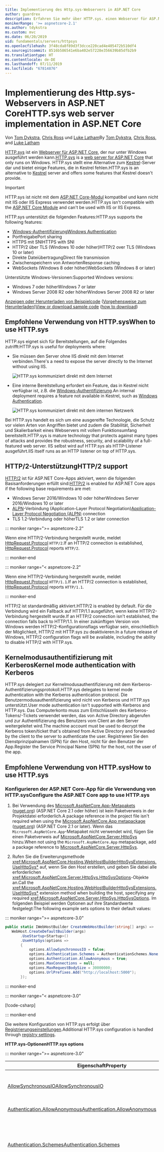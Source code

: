 ```yaml
---
title: Implementierung des Http.sys-Webservers in ASP.NET Core
author: guardrex
description: Erfahren Sie mehr über HTTP.sys. einen Webserver für ASP.NET Core unter Windows. HTTP.sys basiert auf dem HTTP.sys-Kernelmodustreiber, stellt eine Alternative zu Kestrel dar und kann zum Herstellen einer direkten Verbindung mit dem Internet ohne Internetinformationsdienste (IIS) verwendet werden.
monikerRange: '>= aspnetcore-2.1'
ms.author: tdykstra
ms.custom: mvc
ms.date: 06/20/2019
uid: fundamentals/servers/httpsys
ms.openlocfilehash: 3f48cda8f89d3f3dcce220cad4e405472b510df4
ms.sourcegitcommit: 8516b586541e6ba402e57228e356639b85dfb2b9
ms.translationtype: HT
ms.contentlocale: de-DE
ms.lasthandoff: 07/11/2019
ms.locfileid: "67814876"
---
```

# <a name="httpsys-web-server-implementation-in-aspnet-core"></a><span data-ttu-id="0b073-104">Implementierung des Http.sys-Webservers in ASP.NET Core</span><span class="sxs-lookup"><span data-stu-id="0b073-104">HTTP.sys web server implementation in ASP.NET Core</span></span>

<span data-ttu-id="0b073-105">Von [Tom Dykstra](https://github.com/tdykstra), [Chris Ross](https://github.com/Tratcher) und [Luke Latham](https://github.com/guardrex)</span><span class="sxs-lookup"><span data-stu-id="0b073-105">By [Tom Dykstra](https://github.com/tdykstra), [Chris Ross](https://github.com/Tratcher), and [Luke Latham](https://github.com/guardrex)</span></span>

<span data-ttu-id="0b073-106">[HTTP.sys](/iis/get-started/introduction-to-iis/introduction-to-iis-architecture#hypertext-transfer-protocol-stack-httpsys) ist ein [Webserver für ASP.NET Core](xref:fundamentals/servers/index), der nur unter Windows ausgeführt werden kann.</span><span class="sxs-lookup"><span data-stu-id="0b073-106">[HTTP.sys](/iis/get-started/introduction-to-iis/introduction-to-iis-architecture#hypertext-transfer-protocol-stack-httpsys) is a [web server for ASP.NET Core](xref:fundamentals/servers/index) that only runs on Windows.</span></span> <span data-ttu-id="0b073-107">HTTP.sys stellt eine Alternative zum [Kestrel](xref:fundamentals/servers/kestrel)-Server dar und bietet einige Features, die in Kestrel fehlen.</span><span class="sxs-lookup"><span data-stu-id="0b073-107">HTTP.sys is an alternative to [Kestrel](xref:fundamentals/servers/kestrel) server and offers some features that Kestrel doesn't provide.</span></span>

> [!IMPORTANT]
> <span data-ttu-id="0b073-108">HTTP.sys ist nicht mit dem [ASP.NET Core-Modul](xref:host-and-deploy/aspnet-core-module) kompatibel und kann nicht mit IIS oder IIS Express verwendet werden.</span><span class="sxs-lookup"><span data-stu-id="0b073-108">HTTP.sys isn't compatible with the [ASP.NET Core Module](xref:host-and-deploy/aspnet-core-module) and can't be used with IIS or IIS Express.</span></span>

<span data-ttu-id="0b073-109">HTTP.sys unterstützt die folgenden Features:</span><span class="sxs-lookup"><span data-stu-id="0b073-109">HTTP.sys supports the following features:</span></span>

* [<span data-ttu-id="0b073-110">Windows-Authentifizierung</span><span class="sxs-lookup"><span data-stu-id="0b073-110">Windows Authentication</span></span>](xref:security/authentication/windowsauth)
* <span data-ttu-id="0b073-111">Portfreigabe</span><span class="sxs-lookup"><span data-stu-id="0b073-111">Port sharing</span></span>
* <span data-ttu-id="0b073-112">HTTPS mit SNI</span><span class="sxs-lookup"><span data-stu-id="0b073-112">HTTPS with SNI</span></span>
* <span data-ttu-id="0b073-113">HTTP/2 über TLS (Windows 10 oder höher)</span><span class="sxs-lookup"><span data-stu-id="0b073-113">HTTP/2 over TLS (Windows 10 or later)</span></span>
* <span data-ttu-id="0b073-114">Direkte Dateiübertragung</span><span class="sxs-lookup"><span data-stu-id="0b073-114">Direct file transmission</span></span>
* <span data-ttu-id="0b073-115">Zwischenspeichern von Antworten</span><span class="sxs-lookup"><span data-stu-id="0b073-115">Response caching</span></span>
* <span data-ttu-id="0b073-116">WebSockets (Windows 8 oder höher)</span><span class="sxs-lookup"><span data-stu-id="0b073-116">WebSockets (Windows 8 or later)</span></span>

<span data-ttu-id="0b073-117">Unterstützte Windows-Versionen:</span><span class="sxs-lookup"><span data-stu-id="0b073-117">Supported Windows versions:</span></span>

* <span data-ttu-id="0b073-118">Windows 7 oder höher</span><span class="sxs-lookup"><span data-stu-id="0b073-118">Windows 7 or later</span></span>
* <span data-ttu-id="0b073-119">Windows Server 2008 R2 oder höher</span><span class="sxs-lookup"><span data-stu-id="0b073-119">Windows Server 2008 R2 or later</span></span>

<span data-ttu-id="0b073-120">[Anzeigen oder Herunterladen von Beispielcode](https://github.com/aspnet/AspNetCore.Docs/tree/master/aspnetcore/fundamentals/servers/httpsys/sample) ([Vorgehensweise zum Herunterladen](xref:index#how-to-download-a-sample))</span><span class="sxs-lookup"><span data-stu-id="0b073-120">[View or download sample code](https://github.com/aspnet/AspNetCore.Docs/tree/master/aspnetcore/fundamentals/servers/httpsys/sample) ([how to download](xref:index#how-to-download-a-sample))</span></span>

## <a name="when-to-use-httpsys"></a><span data-ttu-id="0b073-121">Empfohlene Verwendung von HTTP.sys</span><span class="sxs-lookup"><span data-stu-id="0b073-121">When to use HTTP.sys</span></span>

<span data-ttu-id="0b073-122">HTTP.sys eignet sich für Bereitstellungen, auf die Folgendes zutrifft:</span><span class="sxs-lookup"><span data-stu-id="0b073-122">HTTP.sys is useful for deployments where:</span></span>

* <span data-ttu-id="0b073-123">Sie müssen den Server ohne IIS direkt mit dem Internet verbinden.</span><span class="sxs-lookup"><span data-stu-id="0b073-123">There's a need to expose the server directly to the Internet without using IIS.</span></span>

  ![HTTP.sys kommuniziert direkt mit dem Internet](httpsys/_static/httpsys-to-internet.png)

* <span data-ttu-id="0b073-125">Eine interne Bereitstellung erfordert ein Feature, das in Kestrel nicht verfügbar ist, z.B. die [Windows-Authentifizierung](xref:security/authentication/windowsauth).</span><span class="sxs-lookup"><span data-stu-id="0b073-125">An internal deployment requires a feature not available in Kestrel, such as [Windows Authentication](xref:security/authentication/windowsauth).</span></span>

  ![HTTP.sys kommuniziert direkt mit dem internen Netzwerk](httpsys/_static/httpsys-to-internal.png)

<span data-ttu-id="0b073-127">Bei HTTP.sys handelt es sich um eine ausgereifte Technologie, die Schutz vor vielen Arten von Angriffen bietet und zudem die Stabilität, Sicherheit und Skalierbarkeit eines Webservers mit vollem Funktionsumfang bereitstellt.</span><span class="sxs-lookup"><span data-stu-id="0b073-127">HTTP.sys is mature technology that protects against many types of attacks and provides the robustness, security, and scalability of a full-featured web server.</span></span> <span data-ttu-id="0b073-128">IIS selbst wird auf HTTP.sys als HTTP-Listener ausgeführt.</span><span class="sxs-lookup"><span data-stu-id="0b073-128">IIS itself runs as an HTTP listener on top of HTTP.sys.</span></span>

## <a name="http2-support"></a><span data-ttu-id="0b073-129">HTTP/2-Unterstützung</span><span class="sxs-lookup"><span data-stu-id="0b073-129">HTTP/2 support</span></span>

<span data-ttu-id="0b073-130">[HTTP/2](https://httpwg.org/specs/rfc7540.html) ist für ASP.NET Core-Apps aktiviert, wenn die folgenden Basisanforderungen erfüllt sind:</span><span class="sxs-lookup"><span data-stu-id="0b073-130">[HTTP/2](https://httpwg.org/specs/rfc7540.html) is enabled for ASP.NET Core apps if the following base requirements are met:</span></span>

* <span data-ttu-id="0b073-131">Windows Server 2016/Windows 10 oder höher</span><span class="sxs-lookup"><span data-stu-id="0b073-131">Windows Server 2016/Windows 10 or later</span></span>
* <span data-ttu-id="0b073-132">[ALPN](https://tools.ietf.org/html/rfc7301#section-3)-Verbindung (Application-Layer Protocol Negotiation)</span><span class="sxs-lookup"><span data-stu-id="0b073-132">[Application-Layer Protocol Negotiation (ALPN)](https://tools.ietf.org/html/rfc7301#section-3) connection</span></span>
* <span data-ttu-id="0b073-133">TLS 1.2-Verbindung oder höher</span><span class="sxs-lookup"><span data-stu-id="0b073-133">TLS 1.2 or later connection</span></span>

::: moniker range=">= aspnetcore-2.2"

<span data-ttu-id="0b073-134">Wenn eine HTTP/2-Verbindung hergestellt wurde, meldet [HttpRequest.Protocol](xref:Microsoft.AspNetCore.Http.HttpRequest.Protocol*) `HTTP/2`.</span><span class="sxs-lookup"><span data-stu-id="0b073-134">If an HTTP/2 connection is established, [HttpRequest.Protocol](xref:Microsoft.AspNetCore.Http.HttpRequest.Protocol*) reports `HTTP/2`.</span></span>

::: moniker-end

::: moniker range="< aspnetcore-2.2"

<span data-ttu-id="0b073-135">Wenn eine HTTP/2-Verbindung hergestellt wurde, meldet [HttpRequest.Protocol](xref:Microsoft.AspNetCore.Http.HttpRequest.Protocol*) `HTTP/1.1`.</span><span class="sxs-lookup"><span data-stu-id="0b073-135">If an HTTP/2 connection is established, [HttpRequest.Protocol](xref:Microsoft.AspNetCore.Http.HttpRequest.Protocol*) reports `HTTP/1.1`.</span></span>

::: moniker-end

<span data-ttu-id="0b073-136">HTTP/2 ist standardmäßig aktiviert.</span><span class="sxs-lookup"><span data-stu-id="0b073-136">HTTP/2 is enabled by default.</span></span> <span data-ttu-id="0b073-137">Für die Verbindung wird ein Fallback auf HTTP/1.1 ausgeführt, wenn keine HTTP/2-Verbindung hergestellt wurde.</span><span class="sxs-lookup"><span data-stu-id="0b073-137">If an HTTP/2 connection isn't established, the connection falls back to HTTP/1.1.</span></span> <span data-ttu-id="0b073-138">In einer zukünftigen Version von Windows werden HTTP/2-Konfigurationsflags verfügbar sein, einschließlich der Möglichkeit, HTTP/2 mit HTTP.sys zu deaktivieren.</span><span class="sxs-lookup"><span data-stu-id="0b073-138">In a future release of Windows, HTTP/2 configuration flags will be available, including the ability to disable HTTP/2 with HTTP.sys.</span></span>

## <a name="kernel-mode-authentication-with-kerberos"></a><span data-ttu-id="0b073-139">Kernelmodusauthentifizierung mit Kerberos</span><span class="sxs-lookup"><span data-stu-id="0b073-139">Kernel mode authentication with Kerberos</span></span>

<span data-ttu-id="0b073-140">HTTP.sys delegiert zur Kernelmodusauthentifizierung mit dem Kerberos-Authentifizierungsprotokoll.</span><span class="sxs-lookup"><span data-stu-id="0b073-140">HTTP.sys delegates to kernel mode authentication with the Kerberos authentication protocol.</span></span> <span data-ttu-id="0b073-141">Die Benutzermodusauthentifizierung wird nicht von Kerberos und HTTP.sys unterstützt.</span><span class="sxs-lookup"><span data-stu-id="0b073-141">User mode authentication isn't supported with Kerberos and HTTP.sys.</span></span> <span data-ttu-id="0b073-142">Das Computerkonto muss zum Entschlüsseln des Kerberos-Tokens/-Tickets verwendet werden, das von Active Directory abgerufen und zur Authentifizierung des Benutzers vom Client an den Server weitergeleitet wird.</span><span class="sxs-lookup"><span data-stu-id="0b073-142">The machine account must be used to decrypt the Kerberos token/ticket that's obtained from Active Directory and forwarded by the client to the server to authenticate the user.</span></span> <span data-ttu-id="0b073-143">Registrieren Sie den Dienstprinzipalnamen (SPN) für den Host, nicht für den Benutzer der App.</span><span class="sxs-lookup"><span data-stu-id="0b073-143">Register the Service Principal Name (SPN) for the host, not the user of the app.</span></span>

## <a name="how-to-use-httpsys"></a><span data-ttu-id="0b073-144">Empfohlene Verwendung von HTTP.sys</span><span class="sxs-lookup"><span data-stu-id="0b073-144">How to use HTTP.sys</span></span>

### <a name="configure-the-aspnet-core-app-to-use-httpsys"></a><span data-ttu-id="0b073-145">Konfigurieren der ASP.NET Core-App für die Verwendung von HTTP.sys</span><span class="sxs-lookup"><span data-stu-id="0b073-145">Configure the ASP.NET Core app to use HTTP.sys</span></span>

1. <span data-ttu-id="0b073-146">Bei Verwendung des [Microsoft.AspNetCore.App-Metapakets](xref:fundamentals/metapackage-app) ([nuget.org](https://www.nuget.org/packages/Microsoft.AspNetCore.App/)) (ASP.NET Core 2.1 oder höher) ist kein Paketverweis in der Projektdatei erforderlich.</span><span class="sxs-lookup"><span data-stu-id="0b073-146">A package reference in the project file isn't required when using the [Microsoft.AspNetCore.App metapackage](xref:fundamentals/metapackage-app) ([nuget.org](https://www.nuget.org/packages/Microsoft.AspNetCore.App/)) (ASP.NET Core 2.1 or later).</span></span> <span data-ttu-id="0b073-147">Wenn das `Microsoft.AspNetCore.App`-Metapaket nicht verwendet wird, fügen Sie einen Paketverweis auf [Microsoft.AspNetCore.Server.HttpSys](https://www.nuget.org/packages/Microsoft.AspNetCore.Server.HttpSys/) hinzu.</span><span class="sxs-lookup"><span data-stu-id="0b073-147">When not using the `Microsoft.AspNetCore.App` metapackage, add a package reference to [Microsoft.AspNetCore.Server.HttpSys](https://www.nuget.org/packages/Microsoft.AspNetCore.Server.HttpSys/).</span></span>

2. <span data-ttu-id="0b073-148">Rufen Sie die Erweiterungsmethode <xref:Microsoft.AspNetCore.Hosting.WebHostBuilderHttpSysExtensions.UseHttpSys*> auf, wenn Sie den Host erstellen, und geben Sie dabei alle erforderlichen <xref:Microsoft.AspNetCore.Server.HttpSys.HttpSysOptions>-Objekte an.</span><span class="sxs-lookup"><span data-stu-id="0b073-148">Call the <xref:Microsoft.AspNetCore.Hosting.WebHostBuilderHttpSysExtensions.UseHttpSys*> extension method when building the host, specifying any required <xref:Microsoft.AspNetCore.Server.HttpSys.HttpSysOptions>.</span></span> <span data-ttu-id="0b073-149">Im folgenden Beispiel werden Optionen auf ihre Standardwerte festgelegt:</span><span class="sxs-lookup"><span data-stu-id="0b073-149">The following example sets options to their default values:</span></span>

::: moniker range=">= aspnetcore-3.0"

   ```csharp
   public static IWebHostBuilder CreateWebHostBuilder(string[] args) =>
      WebHost.CreateDefaultBuilder(args)
          .UseStartup<Startup>()
          .UseHttpSys(options =>
          {
              options.AllowSynchronousIO = false;
              options.Authentication.Schemes = AuthenticationSchemes.None;
              options.Authentication.AllowAnonymous = true;
              options.MaxConnections = null;
              options.MaxRequestBodySize = 30000000;
              options.UrlPrefixes.Add("http://localhost:5000");
          });
   ```

::: moniker-end

::: moniker range="< aspnetcore-3.0"

   [!code-csharp[](httpsys/sample/Program.cs?name=snippet1&highlight=4-12)]

::: moniker-end

   <span data-ttu-id="0b073-150">Die weitere Konfiguration von HTTP.sys erfolgt über [Registrierungseinstellungen](https://support.microsoft.com/help/820129/http-sys-registry-settings-for-windows).</span><span class="sxs-lookup"><span data-stu-id="0b073-150">Additional HTTP.sys configuration is handled through [registry settings](https://support.microsoft.com/help/820129/http-sys-registry-settings-for-windows).</span></span>

   <span data-ttu-id="0b073-151">**HTTP.sys-Optionen**</span><span class="sxs-lookup"><span data-stu-id="0b073-151">**HTTP.sys options**</span></span>

::: moniker range=">= aspnetcore-3.0"

   | <span data-ttu-id="0b073-152">Eigenschaft</span><span class="sxs-lookup"><span data-stu-id="0b073-152">Property</span></span> | <span data-ttu-id="0b073-153">BESCHREIBUNG</span><span class="sxs-lookup"><span data-stu-id="0b073-153">Description</span></span> | <span data-ttu-id="0b073-154">Standard</span><span class="sxs-lookup"><span data-stu-id="0b073-154">Default</span></span> |
   | -------- | ----------- | :-----: |
   | [<span data-ttu-id="0b073-155">AllowSynchronousIO</span><span class="sxs-lookup"><span data-stu-id="0b073-155">AllowSynchronousIO</span></span>](xref:Microsoft.AspNetCore.Server.HttpSys.HttpSysOptions.AllowSynchronousIO) | <span data-ttu-id="0b073-156">Hiermit steuern Sie, ob eine synchrone Eingabe/Ausgabe für `HttpContext.Request.Body` und `HttpContext.Response.Body` zulässig ist.</span><span class="sxs-lookup"><span data-stu-id="0b073-156">Control whether synchronous input/output is allowed for the `HttpContext.Request.Body` and `HttpContext.Response.Body`.</span></span> | `false` |
   | [<span data-ttu-id="0b073-157">Authentication.AllowAnonymous</span><span class="sxs-lookup"><span data-stu-id="0b073-157">Authentication.AllowAnonymous</span></span>](xref:Microsoft.AspNetCore.Server.HttpSys.AuthenticationManager.AllowAnonymous) | <span data-ttu-id="0b073-158">Hiermit lassen Sie anonyme Anforderungen zu.</span><span class="sxs-lookup"><span data-stu-id="0b073-158">Allow anonymous requests.</span></span> | `true` |
   | [<span data-ttu-id="0b073-159">Authentication.Schemes</span><span class="sxs-lookup"><span data-stu-id="0b073-159">Authentication.Schemes</span></span>](xref:Microsoft.AspNetCore.Server.HttpSys.AuthenticationManager.Schemes) | <span data-ttu-id="0b073-160">Hiermit geben Sie die zulässigen Authentifizierungsschemas an.</span><span class="sxs-lookup"><span data-stu-id="0b073-160">Specify the allowed authentication schemes.</span></span> <span data-ttu-id="0b073-161">Diese Eigenschaft kann jederzeit vor dem Verwerfen des Listeners geändert werden.</span><span class="sxs-lookup"><span data-stu-id="0b073-161">May be modified at any time prior to disposing the listener.</span></span> <span data-ttu-id="0b073-162">Die Werte werden durch die [AuthenticationSchemes-Enumeration](xref:Microsoft.AspNetCore.Server.HttpSys.AuthenticationSchemes) bereitgestellt: `Basic`, `Kerberos`, `Negotiate`, `None` und `NTLM`.</span><span class="sxs-lookup"><span data-stu-id="0b073-162">Values are provided by the [AuthenticationSchemes enum](xref:Microsoft.AspNetCore.Server.HttpSys.AuthenticationSchemes): `Basic`, `Kerberos`, `Negotiate`, `None`, and `NTLM`.</span></span> | `None` |
   | [<span data-ttu-id="0b073-163">EnableResponseCaching</span><span class="sxs-lookup"><span data-stu-id="0b073-163">EnableResponseCaching</span></span>](xref:Microsoft.AspNetCore.Server.HttpSys.HttpSysOptions.EnableResponseCaching) | <span data-ttu-id="0b073-164">Hiermit wird das Caching im [Kernelmodus](/windows-hardware/drivers/gettingstarted/user-mode-and-kernel-mode) für Antworten mit geeigneten Headern versucht.</span><span class="sxs-lookup"><span data-stu-id="0b073-164">Attempt [kernel-mode](/windows-hardware/drivers/gettingstarted/user-mode-and-kernel-mode) caching for responses with eligible headers.</span></span> <span data-ttu-id="0b073-165">Die Antwort enthält möglicherweise keine `Set-Cookie`-, `Vary`- oder `Pragma`-Header.</span><span class="sxs-lookup"><span data-stu-id="0b073-165">The response may not include `Set-Cookie`, `Vary`, or `Pragma` headers.</span></span> <span data-ttu-id="0b073-166">Sie muss einen `Cache-Control`-Header enthalten, der vom Typ `public` ist und entweder ein `shared-max-age`- oder ein `max-age`-Wert oder ein `Expires`-Header ist.</span><span class="sxs-lookup"><span data-stu-id="0b073-166">It must include a `Cache-Control` header that's `public` and either a `shared-max-age` or `max-age` value, or an `Expires` header.</span></span> | `true` |
   | <xref:Microsoft.AspNetCore.Server.HttpSys.HttpSysOptions.MaxAccepts> | <span data-ttu-id="0b073-167">Die maximale Anzahl gleichzeitiger Aufrufe.</span><span class="sxs-lookup"><span data-stu-id="0b073-167">The maximum number of concurrent accepts.</span></span> | <span data-ttu-id="0b073-168">5 &times; [Environment.<br>ProcessorCount](xref:System.Environment.ProcessorCount)</span><span class="sxs-lookup"><span data-stu-id="0b073-168">5 &times; [Environment.<br>ProcessorCount](xref:System.Environment.ProcessorCount)</span></span> |
   | <xref:Microsoft.AspNetCore.Server.HttpSys.HttpSysOptions.MaxConnections> | <span data-ttu-id="0b073-169">Die maximale Anzahl an gleichzeitigen Verbindungen, die akzeptiert werden.</span><span class="sxs-lookup"><span data-stu-id="0b073-169">The maximum number of concurrent connections to accept.</span></span> <span data-ttu-id="0b073-170">Verwenden Sie `-1`, um eine unbegrenzte Anzahl anzugeben.</span><span class="sxs-lookup"><span data-stu-id="0b073-170">Use `-1` for infinite.</span></span> <span data-ttu-id="0b073-171">Verwenden Sie `null`, um die computerübergreifende Einstellung der Registrierung zu verwenden.</span><span class="sxs-lookup"><span data-stu-id="0b073-171">Use `null` to use the registry's machine-wide setting.</span></span> | `null`<br><span data-ttu-id="0b073-172">(unbegrenzt)</span><span class="sxs-lookup"><span data-stu-id="0b073-172">(unlimited)</span></span> |
   | <xref:Microsoft.AspNetCore.Server.HttpSys.HttpSysOptions.MaxRequestBodySize> | <span data-ttu-id="0b073-173">Informationen hierzu finden Sie im Abschnitt <a href="#maxrequestbodysize">MaxRequestBodySize</a>.</span><span class="sxs-lookup"><span data-stu-id="0b073-173">See the <a href="#maxrequestbodysize">MaxRequestBodySize</a> section.</span></span> | <span data-ttu-id="0b073-174">30.000.000 Bytes</span><span class="sxs-lookup"><span data-stu-id="0b073-174">30000000 bytes</span></span><br><span data-ttu-id="0b073-175">(~28,6 MB)</span><span class="sxs-lookup"><span data-stu-id="0b073-175">(~28.6 MB)</span></span> |
   | <xref:Microsoft.AspNetCore.Server.HttpSys.HttpSysOptions.RequestQueueLimit> | <span data-ttu-id="0b073-176">Die maximale Anzahl von Anforderungen, die in der Warteschlange gespeichert werden kann.</span><span class="sxs-lookup"><span data-stu-id="0b073-176">The maximum number of requests that can be queued.</span></span> | <span data-ttu-id="0b073-177">1000</span><span class="sxs-lookup"><span data-stu-id="0b073-177">1000</span></span> |
   | <xref:Microsoft.AspNetCore.Server.HttpSys.HttpSysOptions.ThrowWriteExceptions> | <span data-ttu-id="0b073-178">Hiermit geben Sie an, ob Schreibvorgänge für Antworttext, die einen Fehler zurückgeben, weil die Verbindung zum Client getrennt wird, eine Ausnahme auslösen oder normal beendet werden.</span><span class="sxs-lookup"><span data-stu-id="0b073-178">Indicate if response body writes that fail due to client disconnects should throw exceptions or complete normally.</span></span> | `false`<br><span data-ttu-id="0b073-179">(normal beenden)</span><span class="sxs-lookup"><span data-stu-id="0b073-179">(complete normally)</span></span> |
   | <xref:Microsoft.AspNetCore.Server.HttpSys.HttpSysOptions.Timeouts> | <span data-ttu-id="0b073-180">Machen Sie die HTTP.sys-Konfiguration <xref:Microsoft.AspNetCore.Server.HttpSys.TimeoutManager> verfügbar. Diese kann auch in der Registrierung konfiguriert werden.</span><span class="sxs-lookup"><span data-stu-id="0b073-180">Expose the HTTP.sys <xref:Microsoft.AspNetCore.Server.HttpSys.TimeoutManager> configuration, which may also be configured in the registry.</span></span> <span data-ttu-id="0b073-181">Unter folgenden API-Links finden Sie Informationen zu den einzelnen Einstellungen sowie die Standardwerte:</span><span class="sxs-lookup"><span data-stu-id="0b073-181">Follow the API links to learn more about each setting, including default values:</span></span><ul><li><span data-ttu-id="0b073-182">[TimeoutManager.DrainEntityBody](xref:Microsoft.AspNetCore.Server.HttpSys.TimeoutManager.DrainEntityBody) &ndash; Die zulässige Zeit, in der die HTTP-Server-API den Entitätskörper in einer Keep-Alive-Verbindung leeren muss.</span><span class="sxs-lookup"><span data-stu-id="0b073-182">[TimeoutManager.DrainEntityBody](xref:Microsoft.AspNetCore.Server.HttpSys.TimeoutManager.DrainEntityBody) &ndash; Time allowed for the HTTP Server API to drain the entity body on a Keep-Alive connection.</span></span></li><li><span data-ttu-id="0b073-183">[TimeoutManager.EntityBody](xref:Microsoft.AspNetCore.Server.HttpSys.TimeoutManager.EntityBody) &ndash; Die zulässige Zeit, in der der Entitätskörper der Anforderung eintreffen muss.</span><span class="sxs-lookup"><span data-stu-id="0b073-183">[TimeoutManager.EntityBody](xref:Microsoft.AspNetCore.Server.HttpSys.TimeoutManager.EntityBody) &ndash; Time allowed for the request entity body to arrive.</span></span></li><li><span data-ttu-id="0b073-184">[TimeoutManager.HeaderWait](xref:Microsoft.AspNetCore.Server.HttpSys.TimeoutManager.HeaderWait) &ndash; Die zulässige Zeit, in der die HTTP-Server-API den Anforderungsheader analysieren muss.</span><span class="sxs-lookup"><span data-stu-id="0b073-184">[TimeoutManager.HeaderWait](xref:Microsoft.AspNetCore.Server.HttpSys.TimeoutManager.HeaderWait) &ndash; Time allowed for the HTTP Server API to parse the request header.</span></span></li><li><span data-ttu-id="0b073-185">[TimeoutManager.IdleConnection](xref:Microsoft.AspNetCore.Server.HttpSys.TimeoutManager.IdleConnection) &ndash; Die zulässige Zeit für eine Verbindung im Leerlauf.</span><span class="sxs-lookup"><span data-stu-id="0b073-185">[TimeoutManager.IdleConnection](xref:Microsoft.AspNetCore.Server.HttpSys.TimeoutManager.IdleConnection) &ndash; Time allowed for an idle connection.</span></span></li><li><span data-ttu-id="0b073-186">[TimeoutManager.MinSendBytesPerSecond](xref:Microsoft.AspNetCore.Server.HttpSys.TimeoutManager.MinSendBytesPerSecond) &ndash; Die Mindestsenderate für die Antwort.</span><span class="sxs-lookup"><span data-stu-id="0b073-186">[TimeoutManager.MinSendBytesPerSecond](xref:Microsoft.AspNetCore.Server.HttpSys.TimeoutManager.MinSendBytesPerSecond) &ndash; The minimum send rate for the response.</span></span></li><li><span data-ttu-id="0b073-187">[TimeoutManager.RequestQueue](xref:Microsoft.AspNetCore.Server.HttpSys.TimeoutManager.RequestQueue) &ndash; Die zulässige Zeit, die die Anforderung in der Anforderungswarteschlange verbleibt, bevor sie von der App übernommen wird.</span><span class="sxs-lookup"><span data-stu-id="0b073-187">[TimeoutManager.RequestQueue](xref:Microsoft.AspNetCore.Server.HttpSys.TimeoutManager.RequestQueue) &ndash; Time allowed for the request to remain in the request queue before the app picks it up.</span></span></li></ul> |  |
   | <xref:Microsoft.AspNetCore.Server.HttpSys.HttpSysOptions.UrlPrefixes> | <span data-ttu-id="0b073-188">Geben Sie die <xref:Microsoft.AspNetCore.Server.HttpSys.UrlPrefixCollection> an, die bei „HTTP.sys“ registriert werden soll.</span><span class="sxs-lookup"><span data-stu-id="0b073-188">Specify the <xref:Microsoft.AspNetCore.Server.HttpSys.UrlPrefixCollection> to register with HTTP.sys.</span></span> <span data-ttu-id="0b073-189">Besonders nützlich ist die Eigenschaft [UrlPrefixCollection.Add](xref:Microsoft.AspNetCore.Server.HttpSys.UrlPrefixCollection.Add*), mit der Sie der Sammlung ein Präfix hinzufügen können.</span><span class="sxs-lookup"><span data-stu-id="0b073-189">The most useful is [UrlPrefixCollection.Add](xref:Microsoft.AspNetCore.Server.HttpSys.UrlPrefixCollection.Add*), which is used to add a prefix to the collection.</span></span> <span data-ttu-id="0b073-190">Diese Eigenschaften können jederzeit vor dem Verwerfen des Listeners geändert werden.</span><span class="sxs-lookup"><span data-stu-id="0b073-190">These may be modified at any time prior to disposing the listener.</span></span> |  |

::: moniker-end

::: moniker range="< aspnetcore-3.0"

   | <span data-ttu-id="0b073-191">Eigenschaft</span><span class="sxs-lookup"><span data-stu-id="0b073-191">Property</span></span> | <span data-ttu-id="0b073-192">BESCHREIBUNG</span><span class="sxs-lookup"><span data-stu-id="0b073-192">Description</span></span> | <span data-ttu-id="0b073-193">Standard</span><span class="sxs-lookup"><span data-stu-id="0b073-193">Default</span></span> |
   | -------- | ----------- | :-----: |
   | [<span data-ttu-id="0b073-194">AllowSynchronousIO</span><span class="sxs-lookup"><span data-stu-id="0b073-194">AllowSynchronousIO</span></span>](xref:Microsoft.AspNetCore.Server.HttpSys.HttpSysOptions.AllowSynchronousIO) | <span data-ttu-id="0b073-195">Hiermit steuern Sie, ob eine synchrone Eingabe/Ausgabe für `HttpContext.Request.Body` und `HttpContext.Response.Body` zulässig ist.</span><span class="sxs-lookup"><span data-stu-id="0b073-195">Control whether synchronous input/output is allowed for the `HttpContext.Request.Body` and `HttpContext.Response.Body`.</span></span> | `true` |
   | [<span data-ttu-id="0b073-196">Authentication.AllowAnonymous</span><span class="sxs-lookup"><span data-stu-id="0b073-196">Authentication.AllowAnonymous</span></span>](xref:Microsoft.AspNetCore.Server.HttpSys.AuthenticationManager.AllowAnonymous) | <span data-ttu-id="0b073-197">Hiermit lassen Sie anonyme Anforderungen zu.</span><span class="sxs-lookup"><span data-stu-id="0b073-197">Allow anonymous requests.</span></span> | `true` |
   | [<span data-ttu-id="0b073-198">Authentication.Schemes</span><span class="sxs-lookup"><span data-stu-id="0b073-198">Authentication.Schemes</span></span>](xref:Microsoft.AspNetCore.Server.HttpSys.AuthenticationManager.Schemes) | <span data-ttu-id="0b073-199">Hiermit geben Sie die zulässigen Authentifizierungsschemas an.</span><span class="sxs-lookup"><span data-stu-id="0b073-199">Specify the allowed authentication schemes.</span></span> <span data-ttu-id="0b073-200">Diese Eigenschaft kann jederzeit vor dem Verwerfen des Listeners geändert werden.</span><span class="sxs-lookup"><span data-stu-id="0b073-200">May be modified at any time prior to disposing the listener.</span></span> <span data-ttu-id="0b073-201">Die Werte werden durch die [AuthenticationSchemes-Enumeration](xref:Microsoft.AspNetCore.Server.HttpSys.AuthenticationSchemes) bereitgestellt: `Basic`, `Kerberos`, `Negotiate`, `None` und `NTLM`.</span><span class="sxs-lookup"><span data-stu-id="0b073-201">Values are provided by the [AuthenticationSchemes enum](xref:Microsoft.AspNetCore.Server.HttpSys.AuthenticationSchemes): `Basic`, `Kerberos`, `Negotiate`, `None`, and `NTLM`.</span></span> | `None` |
   | [<span data-ttu-id="0b073-202">EnableResponseCaching</span><span class="sxs-lookup"><span data-stu-id="0b073-202">EnableResponseCaching</span></span>](xref:Microsoft.AspNetCore.Server.HttpSys.HttpSysOptions.EnableResponseCaching) | <span data-ttu-id="0b073-203">Hiermit wird das Caching im [Kernelmodus](/windows-hardware/drivers/gettingstarted/user-mode-and-kernel-mode) für Antworten mit geeigneten Headern versucht.</span><span class="sxs-lookup"><span data-stu-id="0b073-203">Attempt [kernel-mode](/windows-hardware/drivers/gettingstarted/user-mode-and-kernel-mode) caching for responses with eligible headers.</span></span> <span data-ttu-id="0b073-204">Die Antwort enthält möglicherweise keine `Set-Cookie`-, `Vary`- oder `Pragma`-Header.</span><span class="sxs-lookup"><span data-stu-id="0b073-204">The response may not include `Set-Cookie`, `Vary`, or `Pragma` headers.</span></span> <span data-ttu-id="0b073-205">Sie muss einen `Cache-Control`-Header enthalten, der vom Typ `public` ist und entweder ein `shared-max-age`- oder ein `max-age`-Wert oder ein `Expires`-Header ist.</span><span class="sxs-lookup"><span data-stu-id="0b073-205">It must include a `Cache-Control` header that's `public` and either a `shared-max-age` or `max-age` value, or an `Expires` header.</span></span> | `true` |
   | <xref:Microsoft.AspNetCore.Server.HttpSys.HttpSysOptions.MaxAccepts> | <span data-ttu-id="0b073-206">Die maximale Anzahl gleichzeitiger Aufrufe.</span><span class="sxs-lookup"><span data-stu-id="0b073-206">The maximum number of concurrent accepts.</span></span> | <span data-ttu-id="0b073-207">5 &times; [Environment.<br>ProcessorCount](xref:System.Environment.ProcessorCount)</span><span class="sxs-lookup"><span data-stu-id="0b073-207">5 &times; [Environment.<br>ProcessorCount](xref:System.Environment.ProcessorCount)</span></span> |
   | <xref:Microsoft.AspNetCore.Server.HttpSys.HttpSysOptions.MaxConnections> | <span data-ttu-id="0b073-208">Die maximale Anzahl an gleichzeitigen Verbindungen, die akzeptiert werden.</span><span class="sxs-lookup"><span data-stu-id="0b073-208">The maximum number of concurrent connections to accept.</span></span> <span data-ttu-id="0b073-209">Verwenden Sie `-1`, um eine unbegrenzte Anzahl anzugeben.</span><span class="sxs-lookup"><span data-stu-id="0b073-209">Use `-1` for infinite.</span></span> <span data-ttu-id="0b073-210">Verwenden Sie `null`, um die computerübergreifende Einstellung der Registrierung zu verwenden.</span><span class="sxs-lookup"><span data-stu-id="0b073-210">Use `null` to use the registry's machine-wide setting.</span></span> | `null`<br><span data-ttu-id="0b073-211">(unbegrenzt)</span><span class="sxs-lookup"><span data-stu-id="0b073-211">(unlimited)</span></span> |
   | <xref:Microsoft.AspNetCore.Server.HttpSys.HttpSysOptions.MaxRequestBodySize> | <span data-ttu-id="0b073-212">Informationen hierzu finden Sie im Abschnitt <a href="#maxrequestbodysize">MaxRequestBodySize</a>.</span><span class="sxs-lookup"><span data-stu-id="0b073-212">See the <a href="#maxrequestbodysize">MaxRequestBodySize</a> section.</span></span> | <span data-ttu-id="0b073-213">30.000.000 Bytes</span><span class="sxs-lookup"><span data-stu-id="0b073-213">30000000 bytes</span></span><br><span data-ttu-id="0b073-214">(~28,6 MB)</span><span class="sxs-lookup"><span data-stu-id="0b073-214">(~28.6 MB)</span></span> |
   | <xref:Microsoft.AspNetCore.Server.HttpSys.HttpSysOptions.RequestQueueLimit> | <span data-ttu-id="0b073-215">Die maximale Anzahl von Anforderungen, die in der Warteschlange gespeichert werden kann.</span><span class="sxs-lookup"><span data-stu-id="0b073-215">The maximum number of requests that can be queued.</span></span> | <span data-ttu-id="0b073-216">1000</span><span class="sxs-lookup"><span data-stu-id="0b073-216">1000</span></span> |
   | <xref:Microsoft.AspNetCore.Server.HttpSys.HttpSysOptions.ThrowWriteExceptions> | <span data-ttu-id="0b073-217">Hiermit geben Sie an, ob Schreibvorgänge für Antworttext, die einen Fehler zurückgeben, weil die Verbindung zum Client getrennt wird, eine Ausnahme auslösen oder normal beendet werden.</span><span class="sxs-lookup"><span data-stu-id="0b073-217">Indicate if response body writes that fail due to client disconnects should throw exceptions or complete normally.</span></span> | `false`<br><span data-ttu-id="0b073-218">(normal beenden)</span><span class="sxs-lookup"><span data-stu-id="0b073-218">(complete normally)</span></span> |
   | <xref:Microsoft.AspNetCore.Server.HttpSys.HttpSysOptions.Timeouts> | <span data-ttu-id="0b073-219">Machen Sie die HTTP.sys-Konfiguration <xref:Microsoft.AspNetCore.Server.HttpSys.TimeoutManager> verfügbar. Diese kann auch in der Registrierung konfiguriert werden.</span><span class="sxs-lookup"><span data-stu-id="0b073-219">Expose the HTTP.sys <xref:Microsoft.AspNetCore.Server.HttpSys.TimeoutManager> configuration, which may also be configured in the registry.</span></span> <span data-ttu-id="0b073-220">Unter folgenden API-Links finden Sie Informationen zu den einzelnen Einstellungen sowie die Standardwerte:</span><span class="sxs-lookup"><span data-stu-id="0b073-220">Follow the API links to learn more about each setting, including default values:</span></span><ul><li><span data-ttu-id="0b073-221">[TimeoutManager.DrainEntityBody](xref:Microsoft.AspNetCore.Server.HttpSys.TimeoutManager.DrainEntityBody) &ndash; Die zulässige Zeit, in der die HTTP-Server-API den Entitätskörper in einer Keep-Alive-Verbindung leeren muss.</span><span class="sxs-lookup"><span data-stu-id="0b073-221">[TimeoutManager.DrainEntityBody](xref:Microsoft.AspNetCore.Server.HttpSys.TimeoutManager.DrainEntityBody) &ndash; Time allowed for the HTTP Server API to drain the entity body on a Keep-Alive connection.</span></span></li><li><span data-ttu-id="0b073-222">[TimeoutManager.EntityBody](xref:Microsoft.AspNetCore.Server.HttpSys.TimeoutManager.EntityBody) &ndash; Die zulässige Zeit, in der der Entitätskörper der Anforderung eintreffen muss.</span><span class="sxs-lookup"><span data-stu-id="0b073-222">[TimeoutManager.EntityBody](xref:Microsoft.AspNetCore.Server.HttpSys.TimeoutManager.EntityBody) &ndash; Time allowed for the request entity body to arrive.</span></span></li><li><span data-ttu-id="0b073-223">[TimeoutManager.HeaderWait](xref:Microsoft.AspNetCore.Server.HttpSys.TimeoutManager.HeaderWait) &ndash; Die zulässige Zeit, in der die HTTP-Server-API den Anforderungsheader analysieren muss.</span><span class="sxs-lookup"><span data-stu-id="0b073-223">[TimeoutManager.HeaderWait](xref:Microsoft.AspNetCore.Server.HttpSys.TimeoutManager.HeaderWait) &ndash; Time allowed for the HTTP Server API to parse the request header.</span></span></li><li><span data-ttu-id="0b073-224">[TimeoutManager.IdleConnection](xref:Microsoft.AspNetCore.Server.HttpSys.TimeoutManager.IdleConnection) &ndash; Die zulässige Zeit für eine Verbindung im Leerlauf.</span><span class="sxs-lookup"><span data-stu-id="0b073-224">[TimeoutManager.IdleConnection](xref:Microsoft.AspNetCore.Server.HttpSys.TimeoutManager.IdleConnection) &ndash; Time allowed for an idle connection.</span></span></li><li><span data-ttu-id="0b073-225">[TimeoutManager.MinSendBytesPerSecond](xref:Microsoft.AspNetCore.Server.HttpSys.TimeoutManager.MinSendBytesPerSecond) &ndash; Die Mindestsenderate für die Antwort.</span><span class="sxs-lookup"><span data-stu-id="0b073-225">[TimeoutManager.MinSendBytesPerSecond](xref:Microsoft.AspNetCore.Server.HttpSys.TimeoutManager.MinSendBytesPerSecond) &ndash; The minimum send rate for the response.</span></span></li><li><span data-ttu-id="0b073-226">[TimeoutManager.RequestQueue](xref:Microsoft.AspNetCore.Server.HttpSys.TimeoutManager.RequestQueue) &ndash; Die zulässige Zeit, die die Anforderung in der Anforderungswarteschlange verbleibt, bevor sie von der App übernommen wird.</span><span class="sxs-lookup"><span data-stu-id="0b073-226">[TimeoutManager.RequestQueue](xref:Microsoft.AspNetCore.Server.HttpSys.TimeoutManager.RequestQueue) &ndash; Time allowed for the request to remain in the request queue before the app picks it up.</span></span></li></ul> |  |
   | <xref:Microsoft.AspNetCore.Server.HttpSys.HttpSysOptions.UrlPrefixes> | <span data-ttu-id="0b073-227">Geben Sie die <xref:Microsoft.AspNetCore.Server.HttpSys.UrlPrefixCollection> an, die bei „HTTP.sys“ registriert werden soll.</span><span class="sxs-lookup"><span data-stu-id="0b073-227">Specify the <xref:Microsoft.AspNetCore.Server.HttpSys.UrlPrefixCollection> to register with HTTP.sys.</span></span> <span data-ttu-id="0b073-228">Besonders nützlich ist die Eigenschaft [UrlPrefixCollection.Add](xref:Microsoft.AspNetCore.Server.HttpSys.UrlPrefixCollection.Add*), mit der Sie der Sammlung ein Präfix hinzufügen können.</span><span class="sxs-lookup"><span data-stu-id="0b073-228">The most useful is [UrlPrefixCollection.Add](xref:Microsoft.AspNetCore.Server.HttpSys.UrlPrefixCollection.Add*), which is used to add a prefix to the collection.</span></span> <span data-ttu-id="0b073-229">Diese Eigenschaften können jederzeit vor dem Verwerfen des Listeners geändert werden.</span><span class="sxs-lookup"><span data-stu-id="0b073-229">These may be modified at any time prior to disposing the listener.</span></span> |  |

::: moniker-end

   <a name="maxrequestbodysize"></a>

   <span data-ttu-id="0b073-230">**MaxRequestBodySize**</span><span class="sxs-lookup"><span data-stu-id="0b073-230">**MaxRequestBodySize**</span></span>

   <span data-ttu-id="0b073-231">Die maximal zulässige Größe eines Anforderungstexts in Bytes.</span><span class="sxs-lookup"><span data-stu-id="0b073-231">The maximum allowed size of any request body in bytes.</span></span> <span data-ttu-id="0b073-232">Wenn dieser Wert auf `null` festgelegt wird, ist die maximale Größe für Anforderungstexte unbegrenzt.</span><span class="sxs-lookup"><span data-stu-id="0b073-232">When set to `null`, the maximum request body size is unlimited.</span></span> <span data-ttu-id="0b073-233">Dieser Grenzwert wirkt sich nicht auf Verbindungen aus, für die ein Upgrade durchgeführt wurde – diese sind immer unbegrenzt.</span><span class="sxs-lookup"><span data-stu-id="0b073-233">This limit has no effect on upgraded connections, which are always unlimited.</span></span>

   <span data-ttu-id="0b073-234">Die empfohlene Methode zum Überschreiben des Grenzwerts in einer ASP.NET Core-MVC-App für ein einzelnes `IActionResult` besteht im Verwenden von <xref:Microsoft.AspNetCore.Mvc.RequestSizeLimitAttribute> in einer Aktionsmethode:</span><span class="sxs-lookup"><span data-stu-id="0b073-234">The recommended method to override the limit in an ASP.NET Core MVC app for a single `IActionResult` is to use the <xref:Microsoft.AspNetCore.Mvc.RequestSizeLimitAttribute> attribute on an action method:</span></span>

   ```csharp
   [RequestSizeLimit(100000000)]
   public IActionResult MyActionMethod()
   ```

   <span data-ttu-id="0b073-235">Eine Ausnahme wird ausgelöst, wenn die App versucht, den Grenzwert einer Anforderung zu konfigurieren, nachdem die App bereits mit dem Lesen der Anforderung begonnen hat.</span><span class="sxs-lookup"><span data-stu-id="0b073-235">An exception is thrown if the app attempts to configure the limit on a request after the app has started reading the request.</span></span> <span data-ttu-id="0b073-236">Sie können eine `IsReadOnly`-Eigenschaft verwenden, um darauf hinzuweisen, dass sich die `MaxRequestBodySize`-Eigenschaft im schreibgeschützten Zustand befindet, der Grenzwert also nicht mehr konfiguriert werden kann.</span><span class="sxs-lookup"><span data-stu-id="0b073-236">An `IsReadOnly` property can be used to indicate if the `MaxRequestBodySize` property is in a read-only state, meaning it's too late to configure the limit.</span></span>

   <span data-ttu-id="0b073-237">Wenn die App <xref:Microsoft.AspNetCore.Server.HttpSys.HttpSysOptions.MaxRequestBodySize> pro Anforderung außer Kraft setzen sollte, verwenden Sie das <xref:Microsoft.AspNetCore.Http.Features.IHttpMaxRequestBodySizeFeature>:</span><span class="sxs-lookup"><span data-stu-id="0b073-237">If the app should override <xref:Microsoft.AspNetCore.Server.HttpSys.HttpSysOptions.MaxRequestBodySize> per-request, use the <xref:Microsoft.AspNetCore.Http.Features.IHttpMaxRequestBodySizeFeature>:</span></span>

   [!code-csharp[](httpsys/sample/Startup.cs?name=snippet1&highlight=6-7)]

3. <span data-ttu-id="0b073-238">Wenn Sie Visual Studio verwenden, stellen Sie sicher, dass die App nicht für die Ausführung von IIS oder IIS Express konfiguriert ist.</span><span class="sxs-lookup"><span data-stu-id="0b073-238">If using Visual Studio, make sure the app isn't configured to run IIS or IIS Express.</span></span>

   <span data-ttu-id="0b073-239">In Visual Studio ist das Standardstartprofil auf IIS Express ausgerichtet.</span><span class="sxs-lookup"><span data-stu-id="0b073-239">In Visual Studio, the default launch profile is for IIS Express.</span></span> <span data-ttu-id="0b073-240">Wenn das Projekt als Konsolen-App ausgeführt werden soll, ändern Sie das ausgewählte Profil manuell, wie im folgenden Screenshot dargestellt:</span><span class="sxs-lookup"><span data-stu-id="0b073-240">To run the project as a console app, manually change the selected profile, as shown in the following screen shot:</span></span>

   ![Auswählen des Profils der App-Konsole](httpsys/_static/vs-choose-profile.png)

### <a name="configure-windows-server"></a><span data-ttu-id="0b073-242">Konfigurieren von Windows Server</span><span class="sxs-lookup"><span data-stu-id="0b073-242">Configure Windows Server</span></span>

1. <span data-ttu-id="0b073-243">Bestimmen Sie die Ports, die für die App geöffnet werden sollen, und verwenden Sie die [Windows-Firewall](/windows/security/threat-protection/windows-firewall/create-an-inbound-port-rule) oder das PowerShell-Cmdlet [New-NetFirewallRule](/powershell/module/netsecurity/new-netfirewallrule), um Firewall-Ports zu öffnen, damit der Datenverkehr HTTP.sys erreichen kann.</span><span class="sxs-lookup"><span data-stu-id="0b073-243">Determine the ports to open for the app and use [Windows Firewall](/windows/security/threat-protection/windows-firewall/create-an-inbound-port-rule) or the [New-NetFirewallRule](/powershell/module/netsecurity/new-netfirewallrule) PowerShell cmdlet to open firewall ports to allow traffic to reach HTTP.sys.</span></span> <span data-ttu-id="0b073-244">In den folgenden Befehlen und der Appkonfiguration wird Port 443 verwendet.</span><span class="sxs-lookup"><span data-stu-id="0b073-244">In the following commands and app configuration, port 443 is used.</span></span>

1. <span data-ttu-id="0b073-245">Öffnen Sie bei der Bereitstellung für eine Azure-VM die Ports in der [Netzwerksicherheitsgruppe](/azure/virtual-machines/windows/nsg-quickstart-portal).</span><span class="sxs-lookup"><span data-stu-id="0b073-245">When deploying to an Azure VM, open the ports in the [Network Security Group](/azure/virtual-machines/windows/nsg-quickstart-portal).</span></span> <span data-ttu-id="0b073-246">In den folgenden Befehlen und der Appkonfiguration wird Port 443 verwendet.</span><span class="sxs-lookup"><span data-stu-id="0b073-246">In the following commands and app configuration, port 443 is used.</span></span>

1. <span data-ttu-id="0b073-247">Beziehen Sie X.509-Zertifikate und installieren Sie sie, falls erforderlich.</span><span class="sxs-lookup"><span data-stu-id="0b073-247">Obtain and install X.509 certificates, if required.</span></span>

   <span data-ttu-id="0b073-248">Erstellen Sie unter Windows selbstsignierte Zertifikate mit dem [PowerShell-Cmdlet „New-SelfSignedCertificate“](/powershell/module/pkiclient/new-selfsignedcertificate).</span><span class="sxs-lookup"><span data-stu-id="0b073-248">On Windows, create self-signed certificates using the [New-SelfSignedCertificate PowerShell cmdlet](/powershell/module/pkiclient/new-selfsignedcertificate).</span></span> <span data-ttu-id="0b073-249">Ein nicht unterstütztes Beispiel finden Sie unter [UpdateIISExpressSSLForChrome.ps1](https://github.com/aspnet/AspNetCore.Docs/tree/master/aspnetcore/includes/make-x509-cert/UpdateIISExpressSSLForChrome.ps1).</span><span class="sxs-lookup"><span data-stu-id="0b073-249">For an unsupported example, see [UpdateIISExpressSSLForChrome.ps1](https://github.com/aspnet/AspNetCore.Docs/tree/master/aspnetcore/includes/make-x509-cert/UpdateIISExpressSSLForChrome.ps1).</span></span>

   <span data-ttu-id="0b073-250">Installieren Sie entweder selbstsignierte oder CA-signierte Zertifikate im Speicher **Lokaler Server** > **Persönlich** des Servers.</span><span class="sxs-lookup"><span data-stu-id="0b073-250">Install either self-signed or CA-signed certificates in the server's **Local Machine** > **Personal** store.</span></span>

1. <span data-ttu-id="0b073-251">Wenn es sich bei der App um eine [frameworkabhängige Bereitstellung](/dotnet/core/deploying/#framework-dependent-deployments-fdd) handelt, installieren Sie .NET Core, .NET Framework oder beides (wenn es sich um eine .NET Core-App für das .NET Framework handelt).</span><span class="sxs-lookup"><span data-stu-id="0b073-251">If the app is a [framework-dependent deployment](/dotnet/core/deploying/#framework-dependent-deployments-fdd), install .NET Core, .NET Framework, or both (if the app is a .NET Core app targeting the .NET Framework).</span></span>

   * <span data-ttu-id="0b073-252">**.NET Core**&ndash;: Wenn die App .NET Core erfordert, rufen Sie das **.NET Core Runtime**-Installationsprogramm über [.NET Core-Downloads](https://dotnet.microsoft.com/download) ab, und führen Sie es aus.</span><span class="sxs-lookup"><span data-stu-id="0b073-252">**.NET Core** &ndash; If the app requires .NET Core, obtain and run the **.NET Core Runtime** installer from [.NET Core Downloads](https://dotnet.microsoft.com/download).</span></span> <span data-ttu-id="0b073-253">Installieren Sie nicht das vollständige SDK auf dem Server.</span><span class="sxs-lookup"><span data-stu-id="0b073-253">Don't install the full SDK on the server.</span></span>
   * <span data-ttu-id="0b073-254">**.NET Framework**&ndash;: Erfordert die App .NET Framework, rufen Sie das [.NET Framework-Installationshandbuch](/dotnet/framework/install/) auf.</span><span class="sxs-lookup"><span data-stu-id="0b073-254">**.NET Framework** &ndash; If the app requires .NET Framework, see the [.NET Framework installation guide](/dotnet/framework/install/).</span></span> <span data-ttu-id="0b073-255">Installieren Sie das erforderliche .NET Framework.</span><span class="sxs-lookup"><span data-stu-id="0b073-255">Install the required .NET Framework.</span></span> <span data-ttu-id="0b073-256">Der Installer für das neueste .NET Framework steht auf der Seite [.NET Core-Downloads](https://dotnet.microsoft.com/download) zur Verfügung.</span><span class="sxs-lookup"><span data-stu-id="0b073-256">The installer for the latest .NET Framework is available from the [.NET Core Downloads](https://dotnet.microsoft.com/download) page.</span></span>

   <span data-ttu-id="0b073-257">Wenn die App eine [eigenständige Bereitstellung](/dotnet/core/deploying/#self-contained-deployments-scd) ist, enthält die App die Runtime in ihrer Bereitstellung.</span><span class="sxs-lookup"><span data-stu-id="0b073-257">If the app is a [self-contained deployment](/dotnet/core/deploying/#self-contained-deployments-scd), the app includes the runtime in its deployment.</span></span> <span data-ttu-id="0b073-258">Es ist keine Frameworkinstallation auf dem Server erforderlich.</span><span class="sxs-lookup"><span data-stu-id="0b073-258">No framework installation is required on the server.</span></span>

1. <span data-ttu-id="0b073-259">Konfigurieren Sie URLs und Ports in der App.</span><span class="sxs-lookup"><span data-stu-id="0b073-259">Configure URLs and ports in the app.</span></span>

   <span data-ttu-id="0b073-260">Standardmäßig ist ASP.NET Core an `http://localhost:5000` gebunden.</span><span class="sxs-lookup"><span data-stu-id="0b073-260">By default, ASP.NET Core binds to `http://localhost:5000`.</span></span> <span data-ttu-id="0b073-261">Zum Konfigurieren von URL-Präfixen und Ports stehen folgende Optionen zur Verfügung:</span><span class="sxs-lookup"><span data-stu-id="0b073-261">To configure URL prefixes and ports, options include:</span></span>

   * <xref:Microsoft.AspNetCore.Hosting.HostingAbstractionsWebHostBuilderExtensions.UseUrls*>
   * <span data-ttu-id="0b073-262">Befehlszeilenargument `urls`</span><span class="sxs-lookup"><span data-stu-id="0b073-262">`urls` command-line argument</span></span>
   * <span data-ttu-id="0b073-263">Umgebungsvariable `ASPNETCORE_URLS`</span><span class="sxs-lookup"><span data-stu-id="0b073-263">`ASPNETCORE_URLS` environment variable</span></span>
   * <xref:Microsoft.AspNetCore.Server.HttpSys.HttpSysOptions.UrlPrefixes>

   <span data-ttu-id="0b073-264">Das folgende Codebeispiel zeigt, wie Sie <xref:Microsoft.AspNetCore.Server.HttpSys.HttpSysOptions.UrlPrefixes> mit der lokalen IP-Adresse `10.0.0.4` des Servers auf Port 443 verwenden:</span><span class="sxs-lookup"><span data-stu-id="0b073-264">The following code example shows how to use <xref:Microsoft.AspNetCore.Server.HttpSys.HttpSysOptions.UrlPrefixes> with the server's local IP address `10.0.0.4` on port 443:</span></span>

   [!code-csharp[](httpsys/sample_snapshot/Program.cs?name=snippet1&highlight=6)]

   <span data-ttu-id="0b073-265">Ein Vorteil von `UrlPrefixes` besteht darin, dass bei falsch formatierten Präfixen sofort eine Fehlermeldung generiert wird.</span><span class="sxs-lookup"><span data-stu-id="0b073-265">An advantage of `UrlPrefixes` is that an error message is generated immediately for improperly formatted prefixes.</span></span>

   <span data-ttu-id="0b073-266">Die Einstellungen in `UrlPrefixes` überschreiben die Einstellungen für `UseUrls`/`urls`/`ASPNETCORE_URLS`.</span><span class="sxs-lookup"><span data-stu-id="0b073-266">The settings in `UrlPrefixes` override `UseUrls`/`urls`/`ASPNETCORE_URLS` settings.</span></span> <span data-ttu-id="0b073-267">Daher bieten `UseUrls`, `urls` und die Umgebungsvariable `ASPNETCORE_URLS` den Vorteil, dass sie den Wechsel zwischen Kestrel und HTTP.sys vereinfachen.</span><span class="sxs-lookup"><span data-stu-id="0b073-267">Therefore, an advantage of `UseUrls`, `urls`, and the `ASPNETCORE_URLS` environment variable is that it's easier to switch between Kestrel and HTTP.sys.</span></span>

   <span data-ttu-id="0b073-268">HTTP.sys verwendet die [HTTP Server-API-UrlPrefix-Zeichenfolgenformate](https://msdn.microsoft.com/library/windows/desktop/aa364698.aspx).</span><span class="sxs-lookup"><span data-stu-id="0b073-268">HTTP.sys uses the [HTTP Server API UrlPrefix string formats](https://msdn.microsoft.com/library/windows/desktop/aa364698.aspx).</span></span>

   > [!WARNING]
   > <span data-ttu-id="0b073-269">Allgemeine Platzhalterbindungen (`http://*:80/` und `http://+:80`) dürfen **nicht** verwendet werden.</span><span class="sxs-lookup"><span data-stu-id="0b073-269">Top-level wildcard bindings (`http://*:80/` and `http://+:80`) should **not** be used.</span></span> <span data-ttu-id="0b073-270">Platzhalterbindungen auf oberster Ebene gefährden die Sicherheit Ihrer App.</span><span class="sxs-lookup"><span data-stu-id="0b073-270">Top-level wildcard bindings create app security vulnerabilities.</span></span> <span data-ttu-id="0b073-271">Dies gilt für starke und schwache Platzhalter.</span><span class="sxs-lookup"><span data-stu-id="0b073-271">This applies to both strong and weak wildcards.</span></span> <span data-ttu-id="0b073-272">Verwenden Sie statt Platzhaltern explizite Hostnamen oder IP-Adressen.</span><span class="sxs-lookup"><span data-stu-id="0b073-272">Use explicit host names or IP addresses rather than wildcards.</span></span> <span data-ttu-id="0b073-273">Platzhalterbindungen in untergeordneten Domänen (z.B. `*.mysub.com`) stellen kein Sicherheitsrisiko dar, wenn Sie die gesamte übergeordnete Domäne steuern (im Gegensatz zu `*.com`, das angreifbar ist).</span><span class="sxs-lookup"><span data-stu-id="0b073-273">Subdomain wildcard binding (for example, `*.mysub.com`) isn't a security risk if you control the entire parent domain (as opposed to `*.com`, which is vulnerable).</span></span> <span data-ttu-id="0b073-274">Weitere Informationen finden Sie unter [RFC 7230: Abschnitt 5.4: Host](https://tools.ietf.org/html/rfc7230#section-5.4).</span><span class="sxs-lookup"><span data-stu-id="0b073-274">For more information, see [RFC 7230: Section 5.4: Host](https://tools.ietf.org/html/rfc7230#section-5.4).</span></span>

1. <span data-ttu-id="0b073-275">URL-Präfixe können vorab auf dem Server registriert werden.</span><span class="sxs-lookup"><span data-stu-id="0b073-275">Preregister URL prefixes on the server.</span></span>

   <span data-ttu-id="0b073-276">Das integrierte Tool für die Konfiguration von HTTP.sys ist *netsh.exe*.</span><span class="sxs-lookup"><span data-stu-id="0b073-276">The built-in tool for configuring HTTP.sys is *netsh.exe*.</span></span> <span data-ttu-id="0b073-277">Mithilfe von *netsh.exe* können Sie URL-Präfixe reservieren und X.509-Zertifikate zuweisen.</span><span class="sxs-lookup"><span data-stu-id="0b073-277">*netsh.exe* is used to reserve URL prefixes and assign X.509 certificates.</span></span> <span data-ttu-id="0b073-278">Das Tool erfordert Administratorrechte.</span><span class="sxs-lookup"><span data-stu-id="0b073-278">The tool requires administrator privileges.</span></span>

   <span data-ttu-id="0b073-279">Verwenden Sie das Tool *netsh.exe*, um die URLs für die App zu registrieren:</span><span class="sxs-lookup"><span data-stu-id="0b073-279">Use the *netsh.exe* tool to register URLs for the app:</span></span>

   ```console
   netsh http add urlacl url=<URL> user=<USER>
   ```

   * <span data-ttu-id="0b073-280">`<URL>` &ndash; Der vollqualifizierte Uniform Resource Locator (URL).</span><span class="sxs-lookup"><span data-stu-id="0b073-280">`<URL>` &ndash; The fully qualified Uniform Resource Locator (URL).</span></span> <span data-ttu-id="0b073-281">Verwenden Sie keine Platzhalterbindung.</span><span class="sxs-lookup"><span data-stu-id="0b073-281">Don't use a wildcard binding.</span></span> <span data-ttu-id="0b073-282">Verwenden Sie einen gültigen Hostnamen oder eine gültige lokale IP-Adresse.</span><span class="sxs-lookup"><span data-stu-id="0b073-282">Use a valid hostname or local IP address.</span></span> <span data-ttu-id="0b073-283">*Die URL muss einen nachgestellten Schrägstrich enthalten.*</span><span class="sxs-lookup"><span data-stu-id="0b073-283">*The URL must include a trailing slash.*</span></span>
   * <span data-ttu-id="0b073-284">`<USER>` &ndash; Gibt den Benutzer oder den Benutzergruppennamen an.</span><span class="sxs-lookup"><span data-stu-id="0b073-284">`<USER>` &ndash; Specifies the user or user-group name.</span></span>

   <span data-ttu-id="0b073-285">Im folgenden Beispiel ist die lokale IP-Adresse des Servers `10.0.0.4`:</span><span class="sxs-lookup"><span data-stu-id="0b073-285">In the following example, the local IP address of the server is `10.0.0.4`:</span></span>

   ```console
   netsh http add urlacl url=https://10.0.0.4:443/ user=Users
   ```

   <span data-ttu-id="0b073-286">Wenn eine URL registriert ist, antwortet das Tool mit `URL reservation successfully added`.</span><span class="sxs-lookup"><span data-stu-id="0b073-286">When a URL is registered, the tool responds with `URL reservation successfully added`.</span></span>

   <span data-ttu-id="0b073-287">Verwenden Sie zum Löschen einer registrierten URL den Befehl `delete urlacl`:</span><span class="sxs-lookup"><span data-stu-id="0b073-287">To delete a registered URL, use the `delete urlacl` command:</span></span>

   ```console
   netsh http delete urlacl url=<URL>
   ```

1. <span data-ttu-id="0b073-288">Registrieren Sie X.509-Zertifikate auf dem Server.</span><span class="sxs-lookup"><span data-stu-id="0b073-288">Register X.509 certificates on the server.</span></span>

   <span data-ttu-id="0b073-289">Verwenden Sie das Tool *netsh.exe*, um Zertifikate für die App zu registrieren:</span><span class="sxs-lookup"><span data-stu-id="0b073-289">Use the *netsh.exe* tool to register certificates for the app:</span></span>

   ```console
   netsh http add sslcert ipport=<IP>:<PORT> certhash=<THUMBPRINT> appid="{<GUID>}"
   ```

   * <span data-ttu-id="0b073-290">`<IP>` &ndash; Gibt die lokale IP-Adresse für die Bindung an.</span><span class="sxs-lookup"><span data-stu-id="0b073-290">`<IP>` &ndash; Specifies the local IP address for the binding.</span></span> <span data-ttu-id="0b073-291">Verwenden Sie keine Platzhalterbindung.</span><span class="sxs-lookup"><span data-stu-id="0b073-291">Don't use a wildcard binding.</span></span> <span data-ttu-id="0b073-292">Verwenden Sie eine gültige IP-Adresse.</span><span class="sxs-lookup"><span data-stu-id="0b073-292">Use a valid IP address.</span></span>
   * <span data-ttu-id="0b073-293">`<PORT>` &ndash; Gibt den Port für die Bindung an.</span><span class="sxs-lookup"><span data-stu-id="0b073-293">`<PORT>` &ndash; Specifies the port for the binding.</span></span>
   * <span data-ttu-id="0b073-294">`<THUMBPRINT>` &ndash; Der X.509-Zertifikatsfingerabdruck.</span><span class="sxs-lookup"><span data-stu-id="0b073-294">`<THUMBPRINT>` &ndash; The X.509 certificate thumbprint.</span></span>
   * <span data-ttu-id="0b073-295">`<GUID>` &ndash; Eine vom Entwickler generierte GUID zur Darstellung der App zu Informationszwecken.</span><span class="sxs-lookup"><span data-stu-id="0b073-295">`<GUID>` &ndash; A developer-generated GUID to represent the app for informational purposes.</span></span>

   <span data-ttu-id="0b073-296">Speichern Sie die GUID zu Referenzzwecken in der App als Paket-Tag:</span><span class="sxs-lookup"><span data-stu-id="0b073-296">For reference purposes, store the GUID in the app as a package tag:</span></span>

   * <span data-ttu-id="0b073-297">In Visual Studio:</span><span class="sxs-lookup"><span data-stu-id="0b073-297">In Visual Studio:</span></span>
     * <span data-ttu-id="0b073-298">Öffnen Sie die Projekteigenschaften der App, indem Sie mit der rechten Maustaste auf die App im **Projektmappen-Explorer** klicken und **Eigenschaften** auswählen.</span><span class="sxs-lookup"><span data-stu-id="0b073-298">Open the app's project properties by right-clicking on the app in **Solution Explorer** and selecting **Properties**.</span></span>
     * <span data-ttu-id="0b073-299">Wählen Sie die Registerkarte **Paket** aus.</span><span class="sxs-lookup"><span data-stu-id="0b073-299">Select the **Package** tab.</span></span>
     * <span data-ttu-id="0b073-300">Geben Sie die GUID ein, die Sie im Feld **Tags** erstellt haben.</span><span class="sxs-lookup"><span data-stu-id="0b073-300">Enter the GUID that you created in the **Tags** field.</span></span>
   * <span data-ttu-id="0b073-301">Wenn Sie Visual Studio nicht verwenden:</span><span class="sxs-lookup"><span data-stu-id="0b073-301">When not using Visual Studio:</span></span>
     * <span data-ttu-id="0b073-302">Öffnen Sie die Projektdatei der App.</span><span class="sxs-lookup"><span data-stu-id="0b073-302">Open the app's project file.</span></span>
     * <span data-ttu-id="0b073-303">Fügen Sie einer neuen oder vorhandenen `<PropertyGroup>` mit der von Ihnen erstellten GUID eine `<PackageTags>`-Eigenschaft hinzu:</span><span class="sxs-lookup"><span data-stu-id="0b073-303">Add a `<PackageTags>` property to a new or existing `<PropertyGroup>` with the GUID that you created:</span></span>

       ```xml
       <PropertyGroup>
         <PackageTags>9412ee86-c21b-4eb8-bd89-f650fbf44931</PackageTags>
       </PropertyGroup>
       ```

   <span data-ttu-id="0b073-304">Im folgenden Beispiel:</span><span class="sxs-lookup"><span data-stu-id="0b073-304">In the following example:</span></span>

   * <span data-ttu-id="0b073-305">Die lokale IP-Adresse des Servers lautet `10.0.0.4`.</span><span class="sxs-lookup"><span data-stu-id="0b073-305">The local IP address of the server is `10.0.0.4`.</span></span>
   * <span data-ttu-id="0b073-306">Ein zufälliger Online-GUID-Generator stellt den Wert `appid` bereit.</span><span class="sxs-lookup"><span data-stu-id="0b073-306">An online random GUID generator provides the `appid` value.</span></span>

   ```console
   netsh http add sslcert 
       ipport=10.0.0.4:443 
       certhash=b66ee04419d4ee37464ab8785ff02449980eae10 
       appid="{9412ee86-c21b-4eb8-bd89-f650fbf44931}"
   ```

   <span data-ttu-id="0b073-307">Wenn ein Zertifikat registriert ist, antwortet das Tool mit `SSL Certificate successfully added`.</span><span class="sxs-lookup"><span data-stu-id="0b073-307">When a certificate is registered, the tool responds with `SSL Certificate successfully added`.</span></span>

   <span data-ttu-id="0b073-308">Verwenden Sie zum Löschen einer Zertifikatsregistrierung den Befehl `delete sslcert`:</span><span class="sxs-lookup"><span data-stu-id="0b073-308">To delete a certificate registration, use the `delete sslcert` command:</span></span>

   ```console
   netsh http delete sslcert ipport=<IP>:<PORT>
   ```

   <span data-ttu-id="0b073-309">Referenzdokumentation für *netsh.exe*:</span><span class="sxs-lookup"><span data-stu-id="0b073-309">Reference documentation for *netsh.exe*:</span></span>

   * [<span data-ttu-id="0b073-310">Netsh Commands for Hypertext Transfer Protocol (HTTP) (Netsh-Befehle für Hypertext Transfer-Protokolle (HTTP))</span><span class="sxs-lookup"><span data-stu-id="0b073-310">Netsh Commands for Hypertext Transfer Protocol (HTTP)</span></span>](https://technet.microsoft.com/library/cc725882.aspx)
   * [<span data-ttu-id="0b073-311">UrlPrefix Strings (UrlPrefix-Zeichenfolgen)</span><span class="sxs-lookup"><span data-stu-id="0b073-311">UrlPrefix Strings</span></span>](https://msdn.microsoft.com/library/windows/desktop/aa364698.aspx)

1. <span data-ttu-id="0b073-312">Führen Sie die App aus.</span><span class="sxs-lookup"><span data-stu-id="0b073-312">Run the app.</span></span>

   <span data-ttu-id="0b073-313">Administratorberechtigungen sind nicht erforderlich, um die App auszuführen, wenn die Verbindung zum lokalen Host über HTTP (nicht HTTPS) mit einer Portnummer größer als 1024 erfolgt.</span><span class="sxs-lookup"><span data-stu-id="0b073-313">Administrator privileges aren't required to run the app when binding to localhost using HTTP (not HTTPS) with a port number greater than 1024.</span></span> <span data-ttu-id="0b073-314">Für andere Konfigurationen (z.B. über eine lokale IP-Adresse oder Bindung an Port 443) führen Sie die App mit Administratorberechtigungen aus.</span><span class="sxs-lookup"><span data-stu-id="0b073-314">For other configurations (for example, using a local IP address or binding to port 443), run the app with administrator privileges.</span></span>

   <span data-ttu-id="0b073-315">Die App antwortet auf die öffentliche IP-Adresse des Servers.</span><span class="sxs-lookup"><span data-stu-id="0b073-315">The app responds at the server's public IP address.</span></span> <span data-ttu-id="0b073-316">In diesem Beispiel wird der Server aus dem Internet mit seiner öffentlichen IP-Adresse `104.214.79.47` erreicht.</span><span class="sxs-lookup"><span data-stu-id="0b073-316">In this example, the server is reached from the Internet at its public IP address of `104.214.79.47`.</span></span>

   <span data-ttu-id="0b073-317">In diesem Beispiel wird ein Entwicklungszertifikat verwendet.</span><span class="sxs-lookup"><span data-stu-id="0b073-317">A development certificate is used in this example.</span></span> <span data-ttu-id="0b073-318">Die Seite wird sicher geladen, nachdem die Warnung vor nicht vertrauenswürdigen Zertifikaten des Browsers umgangen wurde.</span><span class="sxs-lookup"><span data-stu-id="0b073-318">The page loads securely after bypassing the browser's untrusted certificate warning.</span></span>

   ![Browserfenster mit Anzeige der geladenen Indexseite der App](httpsys/_static/browser.png)

## <a name="proxy-server-and-load-balancer-scenarios"></a><span data-ttu-id="0b073-320">Proxyserver und Lastenausgleichsszenarien</span><span class="sxs-lookup"><span data-stu-id="0b073-320">Proxy server and load balancer scenarios</span></span>

<span data-ttu-id="0b073-321">Für Apps, die von HTTP.sys gehostet werden und mit Anforderungen aus dem Internet oder einem Unternehmensnetzwerk interagieren, ist möglicherweise eine zusätzliche Konfiguration erforderlich, wenn sie hinter Proxyservern und Lastenausgleichsmodulen hosten.</span><span class="sxs-lookup"><span data-stu-id="0b073-321">For apps hosted by HTTP.sys that interact with requests from the Internet or a corporate network, additional configuration might be required when hosting behind proxy servers and load balancers.</span></span> <span data-ttu-id="0b073-322">Weitere Informationen hierzu feinden Sie unter [Konfigurieren von ASP.NET Core zur Verwendung mit Proxyservern und Lastenausgleich](xref:host-and-deploy/proxy-load-balancer).</span><span class="sxs-lookup"><span data-stu-id="0b073-322">For more information, see [Configure ASP.NET Core to work with proxy servers and load balancers](xref:host-and-deploy/proxy-load-balancer).</span></span>

## <a name="additional-resources"></a><span data-ttu-id="0b073-323">Zusätzliche Ressourcen</span><span class="sxs-lookup"><span data-stu-id="0b073-323">Additional resources</span></span>

* [<span data-ttu-id="0b073-324">Aktivieren der Windows-Authentifizierung mit HTTP.sys</span><span class="sxs-lookup"><span data-stu-id="0b073-324">Enable Windows Authentication with HTTP.sys</span></span>](xref:security/authentication/windowsauth#httpsys)
* [<span data-ttu-id="0b073-325">HTTP-Server-API</span><span class="sxs-lookup"><span data-stu-id="0b073-325">HTTP Server API</span></span>](https://msdn.microsoft.com/library/windows/desktop/aa364510.aspx)
* [<span data-ttu-id="0b073-326">aspnet/HttpSysServer – GitHub-Repository (Quellcode)</span><span class="sxs-lookup"><span data-stu-id="0b073-326">aspnet/HttpSysServer GitHub repository (source code)</span></span>](https://github.com/aspnet/HttpSysServer/)
* [<span data-ttu-id="0b073-327">Der Host</span><span class="sxs-lookup"><span data-stu-id="0b073-327">The host</span></span>](xref:fundamentals/index#host)
* <xref:test/troubleshoot>
